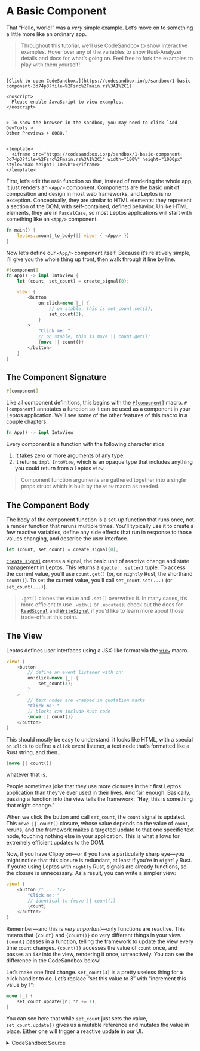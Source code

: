 # A Basic Component

That “Hello, world!” was a _very_ simple example. Let’s move on to something a
little more like an ordinary app.

> Throughout this tutorial, we’ll use CodeSandbox to show interactive examples.
> Hover over any of the variables to show Rust-Analyzer details
> and docs for what’s going on. Feel free to fork the examples to play with them yourself!

```admonish sandbox title="Live example" collapsible=true

[Click to open CodeSandbox.](https://codesandbox.io/p/sandbox/1-basic-component-3d74p3?file=%2Fsrc%2Fmain.rs%3A1%2C1)

<noscript>
  Please enable JavaScript to view examples.
</noscript>


> To show the browser in the sandbox, you may need to click `Add DevTools >
Other Previews > 8080.`


<template>
  <iframe src="https://codesandbox.io/p/sandbox/1-basic-component-3d74p3?file=%2Fsrc%2Fmain.rs%3A1%2C1" width="100%" height="1000px" style="max-height: 100vh"></iframe>
</template>

```

First, let’s edit the `main` function so that, instead of rendering the whole
app, it just renders an `<App/>` component. Components are the basic unit of
composition and design in most web frameworks, and Leptos is no exception.
Conceptually, they are similar to HTML elements: they represent a section of the
DOM, with self-contained, defined behavior. Unlike HTML elements, they are in
`PascalCase`, so most Leptos applications will start with something like an
`<App/>` component.

```rust
fn main() {
    leptos::mount_to_body(|| view! { <App/> })
}
```

Now let’s define our `<App/>` component itself. Because it’s relatively simple,
I’ll give you the whole thing up front, then walk through it line by line.

```rust
#[component]
fn App() -> impl IntoView {
    let (count, set_count) = create_signal(0);

    view! {
        <button
            on:click=move |_| {
                // on stable, this is set_count.set(3);
                set_count(3);
            }
        >
            "Click me: "
            // on stable, this is move || count.get();
            {move || count()}
        </button>
    }
}
```

## The Component Signature

```rust
#[component]
```

Like all component definitions, this begins with the [`#[component]`](https://docs.rs/leptos/latest/leptos/attr.component.html) macro. `#[component]` annotates a function so it can be
used as a component in your Leptos application. We’ll see some of the other features of
this macro in a couple chapters.

```rust
fn App() -> impl IntoView
```

Every component is a function with the following characteristics

1. It takes zero or more arguments of any type.
2. It returns `impl IntoView`, which is an opaque type that includes
   anything you could return from a Leptos `view`.

> Component function arguments are gathered together into a single props struct which is built by the `view` macro as needed.

## The Component Body

The body of the component function is a set-up function that runs once, not a
render function that reruns multiple times. You’ll typically use it to create a
few reactive variables, define any side effects that run in response to those values
changing, and describe the user interface.

```rust
let (count, set_count) = create_signal(0);
```

[`create_signal`](https://docs.rs/leptos/latest/leptos/fn.create_signal.html)
creates a signal, the basic unit of reactive change and state management in Leptos.
This returns a `(getter, setter)` tuple. To access the current value, you’ll
use `count.get()` (or, on `nightly` Rust, the shorthand `count()`). To set the
current value, you’ll call `set_count.set(...)` (or `set_count(...)`).

> `.get()` clones the value and `.set()` overwrites it. In many cases, it’s more efficient to use `.with()` or `.update()`; check out the docs for [`ReadSignal`](https://docs.rs/leptos/latest/leptos/struct.ReadSignal.html) and [`WriteSignal`](https://docs.rs/leptos/latest/leptos/struct.WriteSignal.html) if you’d like to learn more about those trade-offs at this point.

## The View

Leptos defines user interfaces using a JSX-like format via the [`view`](https://docs.rs/leptos/latest/leptos/macro.view.html) macro.

```rust
view! {
    <button
        // define an event listener with on:
        on:click=move |_| {
            set_count(3);
        }
    >
        // text nodes are wrapped in quotation marks
        "Click me: "
        // blocks can include Rust code
        {move || count()}
    </button>
}
```

This should mostly be easy to understand: it looks like HTML, with a special
`on:click` to define a `click` event listener, a text node that’s formatted like
a Rust string, and then...

```rust
{move || count()}
```

whatever that is.

People sometimes joke that they use more closures in their first Leptos application
than they’ve ever used in their lives. And fair enough. Basically, passing a function
into the view tells the framework: “Hey, this is something that might change.”

When we click the button and call `set_count`, the `count` signal is updated. This
`move || count()` closure, whose value depends on the value of `count`, reruns,
and the framework makes a targeted update to that one specific text node, touching
nothing else in your application. This is what allows for extremely efficient updates
to the DOM.

Now, if you have Clippy on—or if you have a particularly sharp eye—you might notice
that this closure is redundant, at least if you’re in `nightly` Rust. If you’re using
Leptos with `nightly` Rust, signals are already functions, so the closure is unnecessary.
As a result, you can write a simpler view:

```rust
view! {
    <button /* ... */>
        "Click me: "
        // identical to {move || count()}
        {count}
    </button>
}
```

Remember—and this is _very important_—only functions are reactive. This means that
`{count}` and `{count()}` do very different things in your view. `{count}` passes
in a function, telling the framework to update the view every time `count` changes.
`{count()}` accesses the value of `count` once, and passes an `i32` into the view,
rendering it once, unreactively. You can see the difference in the CodeSandbox below!

Let’s make one final change. `set_count(3)` is a pretty useless thing for a click handler to do. Let’s replace “set this value to 3” with “increment this value by 1”:

```rust
move |_| {
    set_count.update(|n| *n += 1);
}
```

You can see here that while `set_count` just sets the value, `set_count.update()` gives us a mutable reference and mutates the value in place. Either one will trigger a reactive update in our UI.

<details>
<summary>CodeSandbox Source</summary>

```rust
use leptos::*;

// The #[component] macro marks a function as a reusable component
// Components are the building blocks of your user interface
// They define a reusable unit of behavior
#[component]
fn App() -> impl IntoView {
    // here we create a reactive signal
    // and get a (getter, setter) pair
    // signals are the basic unit of change in the framework
    // we'll talk more about them later
    let (count, set_count) = create_signal(0);

    // the `view` macro is how we define the user interface
    // it uses an HTML-like format that can accept certain Rust values
    view! {
        <button
            // on:click will run whenever the `click` event fires
            // every event handler is defined as `on:{eventname}`

            // we're able to move `set_count` into the closure
            // because signals are Copy and 'static
            on:click=move |_| {
                set_count.update(|n| *n += 1);
            }
        >
            // text nodes in RSX should be wrapped in quotes,
            // like a normal Rust string
            "Click me"
        </button>
        <p>
            <strong>"Reactive: "</strong>
            // you can insert Rust expressions as values in the DOM
            // by wrapping them in curly braces
            // if you pass in a function, it will reactively update
            {move || count()}
        </p>
        <p>
            <strong>"Reactive shorthand: "</strong>
            // signals are functions, so we can remove the wrapping closure
            {count}
        </p>
        <p>
            <strong>"Not reactive: "</strong>
            // NOTE: if you write {count()}, this will *not* be reactive
            // it simply gets the value of count once
            {count()}
        </p>
    }
}

// This `main` function is the entry point into the app
// It just mounts our component to the <body>
// Because we defined it as `fn App`, we can now use it in a
// template as <App/>
fn main() {
    leptos::mount_to_body(|| view! { <App/> })
}
```
